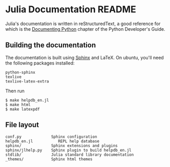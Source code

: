 Julia Documentation README
==========================

Julia's documentation is written in reStructuredText, a good reference for which
is the [Documenting Python](http://docs.python.org/devguide/documenting.html)
chapter of the Python Developer's Guide.


Building the documentation
--------------------------

The documentation is built using [Sphinx](http://sphinx.pocoo.org/) and LaTeX.
On ubuntu, you'll need the following packages installed:

    python-sphinx
    texlive
    texlive-latex-extra

Then run

    $ make helpdb_en.jl
    $ make html
    $ make latexpdf


File layout
-----------

    conf.py             Sphinx configuration
    helpdb_en.jl           REPL help database
    sphinx/             Sphinx extensions and plugins
    sphinx/jlhelp.py    Sphinx plugin to build helpdb_en.jl
    stdlib/             Julia standard library documentation
    _themes/            Sphinx html themes

